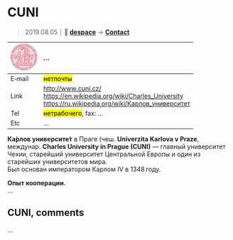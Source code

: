 # CUNI
> 2019.08.05 ┊ **🚀 [despace](index.md)** → **[Contact](contact.md)**

|[![](f/contact/c/cuni_logo1_thumb.jpg)](f/contact/c/cuni_logo1.png)|*…*|
|:--|:--|
|E‑mail| <mark>нетпочты</mark> |
|Link| <http://www.cuni.cz/><br> <https://en.wikipedia.org/wiki/Charles_University><br> <https://ru.wikipedia.org/wiki/Карлов_университет> |
|Tel| <mark>нетрабочего</mark>, fax: … |
|Etc| … |

**Ка́рлов университе́т** в Праге (чеш. **Univerzita Karlova v Praze**, междунар. **Charles University in Prague (CUNI)** — главный университет Чехии, старейший университет Центральной Европы и один из старейших университетов мира.  
Был основан императором Карлом IV в 1348 году.

**Опыт кооперации.**  
…


<p style="page-break-after:always"> </p>

## CUNI, comments

…
